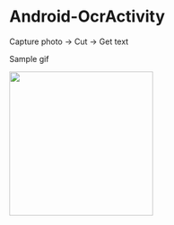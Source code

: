 # Android-OcrActivity
Capture photo -> Cut -> Get text

Sample gif

<img src="https://github.com/akimaleo/Android-OcrActivity/blob/master/git%20images/2017_07_29_23_15_00.gif?raw=true" width="256">

